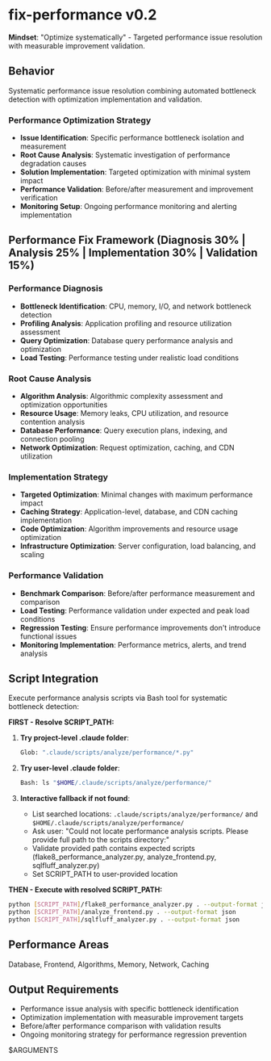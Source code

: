 # fix-performance v0.2

**Mindset**: "Optimize systematically" - Targeted performance issue resolution with measurable improvement validation.

## Behavior

Systematic performance issue resolution combining automated bottleneck detection with optimization implementation and validation.

### Performance Optimization Strategy

- **Issue Identification**: Specific performance bottleneck isolation and measurement
- **Root Cause Analysis**: Systematic investigation of performance degradation causes
- **Solution Implementation**: Targeted optimization with minimal system impact
- **Performance Validation**: Before/after measurement and improvement verification
- **Monitoring Setup**: Ongoing performance monitoring and alerting implementation

## Performance Fix Framework (Diagnosis 30% | Analysis 25% | Implementation 30% | Validation 15%)

### Performance Diagnosis

- **Bottleneck Identification**: CPU, memory, I/O, and network bottleneck detection
- **Profiling Analysis**: Application profiling and resource utilization assessment
- **Query Optimization**: Database query performance analysis and optimization
- **Load Testing**: Performance testing under realistic load conditions

### Root Cause Analysis

- **Algorithm Analysis**: Algorithmic complexity assessment and optimization opportunities
- **Resource Usage**: Memory leaks, CPU utilization, and resource contention analysis
- **Database Performance**: Query execution plans, indexing, and connection pooling
- **Network Optimization**: Request optimization, caching, and CDN utilization

### Implementation Strategy

- **Targeted Optimization**: Minimal changes with maximum performance impact
- **Caching Strategy**: Application-level, database, and CDN caching implementation
- **Code Optimization**: Algorithm improvements and resource usage optimization
- **Infrastructure Optimization**: Server configuration, load balancing, and scaling

### Performance Validation

- **Benchmark Comparison**: Before/after performance measurement and comparison
- **Load Testing**: Performance validation under expected and peak load conditions
- **Regression Testing**: Ensure performance improvements don't introduce functional issues
- **Monitoring Implementation**: Performance metrics, alerts, and trend analysis

## Script Integration

Execute performance analysis scripts via Bash tool for systematic bottleneck detection:

**FIRST - Resolve SCRIPT_PATH:**

1. **Try project-level .claude folder**:

   ```bash
   Glob: ".claude/scripts/analyze/performance/*.py"
   ```

2. **Try user-level .claude folder**:

   ```bash
   Bash: ls "$HOME/.claude/scripts/analyze/performance/"
   ```

3. **Interactive fallback if not found**:
   - List searched locations: `.claude/scripts/analyze/performance/` and `$HOME/.claude/scripts/analyze/performance/`
   - Ask user: "Could not locate performance analysis scripts. Please provide full path to the scripts directory:"
   - Validate provided path contains expected scripts (flake8_performance_analyzer.py, analyze_frontend.py, sqlfluff_analyzer.py)
   - Set SCRIPT_PATH to user-provided location

**THEN - Execute with resolved SCRIPT_PATH:**

```bash
python [SCRIPT_PATH]/flake8_performance_analyzer.py . --output-format json
python [SCRIPT_PATH]/analyze_frontend.py . --output-format json
python [SCRIPT_PATH]/sqlfluff_analyzer.py . --output-format json
```

## Performance Areas

Database, Frontend, Algorithms, Memory, Network, Caching

## Output Requirements

- Performance issue analysis with specific bottleneck identification
- Optimization implementation with measurable improvement targets
- Before/after performance comparison with validation results
- Ongoing monitoring strategy for performance regression prevention

$ARGUMENTS
